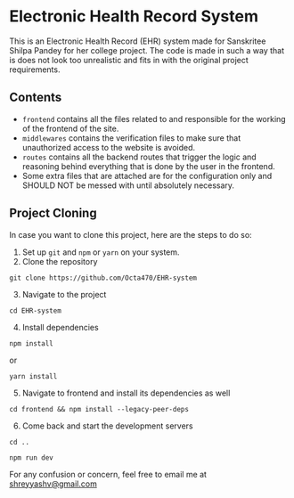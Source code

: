 # Electronic Health Record System

This is an Electronic Health Record (EHR) system made for Sanskritee Shilpa Pandey for her college project. The code is made in such a way that is does not look too unrealistic and fits in with the original project requirements.

## Contents

- `frontend` contains all the files related to and responsible for the working of the frontend of the site.
- `middlewares` contains the verification files to make sure that unauthorized access to the website is avoided.
- `routes` contains all the backend routes that trigger the logic and reasoning behind everything that is done by the user in the frontend.
- Some extra files that are attached are for the configuration only and SHOULD NOT be messed with until absolutely necessary.

## Project Cloning

In case you want to clone this project, here are the steps to do so:

1. Set up `git` and `npm` or `yarn` on your system.
2. Clone the repository

```
git clone https://github.com/Octa470/EHR-system
```

3. Navigate to the project

```
cd EHR-system
```

4. Install dependencies

```
npm install
```

or

```
yarn install
```

5. Navigate to frontend and install its dependencies as well

```
cd frontend && npm install --legacy-peer-deps
```

6. Come back and start the development servers

```
cd ..
```

```
npm run dev
```

For any confusion or concern, feel free to email me at shreyyashv@gmail.com
